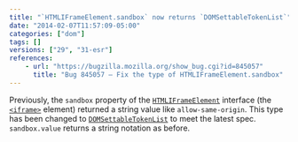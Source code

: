 ```yaml
---
title: "`HTMLIFrameElement.sandbox` now returns `DOMSettableTokenList`"
date: "2014-02-07T11:57:09-05:00"
categories: ["dom"]
tags: []
versions: ["29", "31-esr"]
references:
    - url: "https://bugzilla.mozilla.org/show_bug.cgi?id=845057"
      title: "Bug 845057 – Fix the type of HTMLIFrameElement.sandbox"
---
```

Previously, the `sandbox` property of the [`HTMLIFrameElement`](https://developer.mozilla.org/docs/Web/API/HTMLIFrameElement) interface (the [`<iframe>`](https://developer.mozilla.org/docs/Web/HTML/Element/iframe) element) returned a string value like `allow-same-origin`. This type has been changed to [`DOMSettableTokenList`](https://developer.mozilla.org/docs/Web/API/DOMSettableTokenList) to meet the latest spec. `sandbox.value` returns a string notation as before.
